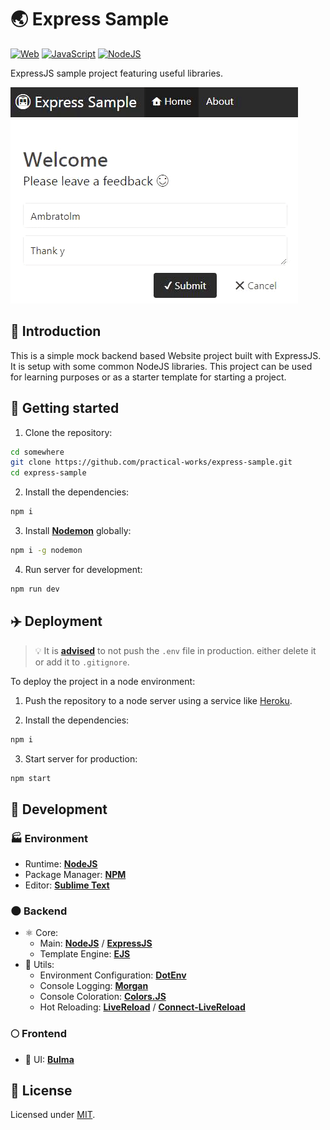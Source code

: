 # 🌏 Express Sample

[![Web](https://img.shields.io/badge/web-blue?logo=w3c)](https://github.com/topics/web)
[![JavaScript](https://img.shields.io/badge/javascript-blue?logo=javascript)](https://github.com/topics/javascript)
[![NodeJS](https://img.shields.io/badge/node-blue?logo=node.js)](https://github.com/topics/node)

ExpressJS sample project featuring useful libraries.

![Screenshot](./screenshot.gif?raw=true)

## 📜 Introduction

This is a simple mock backend based Website project built with ExpressJS. It is setup with some common NodeJS libraries.
This project can be used for learning purposes or as a starter template for starting a project.

## 🏁 Getting started

1. Clone the repository:

```bash
cd somewhere
git clone https://github.com/practical-works/express-sample.git
cd express-sample
```

2. Install the dependencies:

```bash
npm i
```

3. Install [**Nodemon**](https://github.com/remy/nodemon/) globally:

```bash
npm i -g nodemon
```

4. Run server for development:

```bash
npm run dev
```

## ✈️ Deployment

> 💡 It is [**advised**](https://github.com/motdotla/dotenv#should-i-commit-my-env-file) to not push the `.env` file in production. either delete it or add it to `.gitignore`.

To deploy the project in a node environment:

1. Push the repository to a node server using a service like [Heroku](https://heroku.com).

2. Install the dependencies:

```bash
npm i
```

3. Start server for production:

```bash
npm start
```

## 🚀 Development

### 🏭 Environment

- Runtime: [**NodeJS**](https://github.com/nodejs)
- Package Manager: [**NPM**](https://github.com/npm)
- Editor: [**Sublime Text**](https://www.sublimetext.com)

### 🌑 Backend

- ⚛️ Core:
  - Main: [**NodeJS**](https://github.com/nodejs/node) / [**ExpressJS**](https://github.com/expressjs/express)
  - Template Engine: [**EJS**](https://github.com/mde/ejs)
- 🔧 Utils:
  - Environment Configuration: [**DotEnv**](https://github.com/motdotla/dotenv)
  - Console Logging: [**Morgan**](https://github.com/expressjs/morgan)
  - Console Coloration: [**Colors.JS**](https://github.com/Marak/colors.js)
  - Hot Reloading: [**LiveReload**](https://github.com/napcs/node-livereload) / [**Connect-LiveReload**](https://github.com/intesso/connect-livereload)

### 🌕 Frontend

- 🎨 UI: [**Bulma**](https://github.com/jgthms/bulma)

## 📃 License

Licensed under [MIT](./LICENSE).
